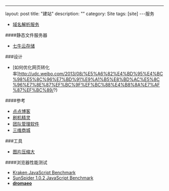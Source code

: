 ---
layout: post
title: "建站"
description: ""
category: Site
tags: [site]
---服务

- [域名解析服务](https://www.dnspod.cn/Domain)

####静态文件服务器

- [七牛云存储](http://www.qiniu.com/)

###设计

- [如何优化网页转化率]http://udc.weibo.com/2013/08/%E5%A6%82%E4%BD%95%E4%BC%98%E5%8C%96%E7%BD%91%E9%A1%B5%E8%BD%AC%E5%8C%96%E7%8E%87%EF%BC%9F%EF%BC%88%E4%B8%8A%E7%AF%87%EF%BC%89/?)

####参考

- [点点博客](http://www.diandian.com/login/)
- [刷机精灵](http://www.shuame.com/)
- [团队管理软件](https://tower.im/users/sign_in)
- [三维商城](http://www.tddpay.com/)

###工具

- [图片压缩大](http://www.iplaysoft.com/image-optimization-tools.html)

####浏览器性能测试

- [Kraken JavaScript Benchmark](http://kraken-mirror.googlecode.com/svn/trunk/kraken/hosted/kraken-1.1/driver.html)
- [SunSpider 1.0.2 JavaScript Benchmark](http://www.webkit.org/perf/sunspider/sunspider.html) 
- [**dromaeo**](http://dromaeo.com/)

<!--more-->	
